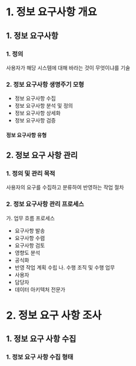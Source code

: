 # 1. 정보 요구사항 개요
## 1. 정보 요구사항
### 1. 정의 
사용자가 해당 시스템에 대해 바라는 것이 무엇이냐를 기술
### 2. 정보 요구사항 생명주기 모형
- 정보 요구사항 수집
- 정보 요구사항 분석 및 정의
- 정보 요구사항 상세화
- 정보 요구사항 검증
#### 정보 요구사항 유형
## 2. 정보 요구 사항 관리
### 1. 정의 및 관리 목적
사용자의 요구를 수집하고 분류하여 반영하는 작업 절차
### 2. 정보 요구사항 관리 프로세스
가. 업무 흐름 프로세스
- 요구사항 발송
- 요구사항 수렴
- 요구사항 검토
- 영향도 분석
- 공식화
- 반영 작업 계획 수립
나. 수행 조직 및 수행 업무
- 사용자
- 담당자
- 데이터 아키텍처 전문가
# 2. 정보 요구 사항 조사
## 1. 정보 요구 사항 수집
### 1. 정보 요구 사항 수집 형태



